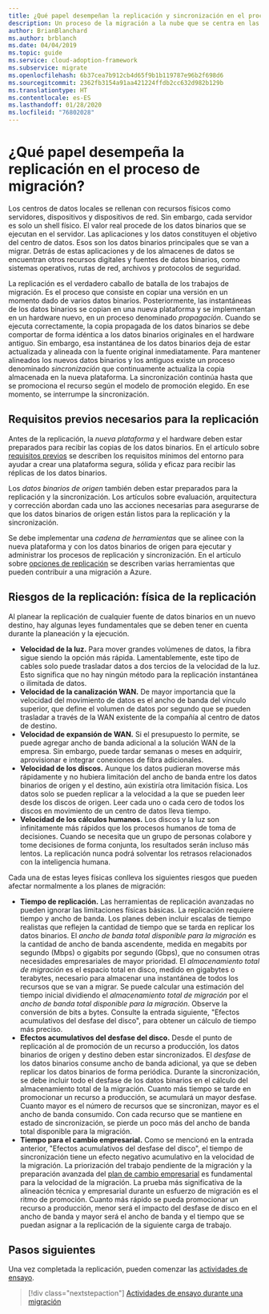 ```yaml
---
title: ¿Qué papel desempeñan la replicación y sincronización en el proceso de migración?
description: Un proceso de la migración a la nube que se centra en las tareas de migración de cargas de trabajo.
author: BrianBlanchard
ms.author: brblanch
ms.date: 04/04/2019
ms.topic: guide
ms.service: cloud-adoption-framework
ms.subservice: migrate
ms.openlocfilehash: 6b37cea7b912cb4d65f9b1b119787e96b2f698d6
ms.sourcegitcommit: 2362fb3154a91aa421224ffdb2cc632d982b129b
ms.translationtype: HT
ms.contentlocale: es-ES
ms.lasthandoff: 01/28/2020
ms.locfileid: "76802028"
---
```

<!-- markdownlint-disable MD026 -->

# <a name="what-role-does-replication-play-in-the-migration-process"></a>¿Qué papel desempeña la replicación en el proceso de migración?

Los centros de datos locales se rellenan con recursos físicos como servidores, dispositivos y dispositivos de red. Sin embargo, cada servidor es solo un shell físico. El valor real procede de los datos binarios que se ejecutan en el servidor. Las aplicaciones y los datos constituyen el objetivo del centro de datos. Esos son los datos binarios principales que se van a migrar. Detrás de estas aplicaciones y de los almacenes de datos se encuentran otros recursos digitales y fuentes de datos binarios, como sistemas operativos, rutas de red, archivos y protocolos de seguridad.

La replicación es el verdadero caballo de batalla de los trabajos de migración. Es el proceso que consiste en copiar una versión en un momento dado de varios datos binarios. Posteriormente, las instantáneas de los datos binarios se copian en una nueva plataforma y se implementan en un hardware nuevo, en un proceso denominado *propagación*. Cuando se ejecuta correctamente, la copia propagada de los datos binarios se debe comportar de forma idéntica a los datos binarios originales en el hardware antiguo. Sin embargo, esa instantánea de los datos binarios deja de estar actualizada y alineada con la fuente original inmediatamente. Para mantener alineados los nuevos datos binarios y los antiguos existe un proceso denominado *sincronización* que continuamente actualiza la copia almacenada en la nueva plataforma. La sincronización continúa hasta que se promociona el recurso según el modelo de promoción elegido. En ese momento, se interrumpe la sincronización.

## <a name="required-prerequisites-to-replication"></a>Requisitos previos necesarios para la replicación

Antes de la replicación, la *nueva plataforma* y el hardware deben estar preparados para recibir las copias de los datos binarios. En el artículo sobre [requisitos previos](../prerequisites/index.md) se describen los requisitos mínimos del entorno para ayudar a crear una plataforma segura, sólida y eficaz para recibir las réplicas de los datos binarios.

Los *datos binarios de origen* también deben estar preparados para la replicación y la sincronización. Los artículos sobre evaluación, arquitectura y corrección abordan cada uno las acciones necesarias para asegurarse de que los datos binarios de origen están listos para la replicación y la sincronización.

Se debe implementar una *cadena de herramientas* que se alinee con la nueva plataforma y con los datos binarios de origen para ejecutar y administrar los procesos de replicación y sincronización. En el artículo sobre [opciones de replicación](./replicate-options.md) se describen varias herramientas que pueden contribuir a una migración a Azure.

## <a name="replication-risks---physics-of-replication"></a>Riesgos de la replicación: física de la replicación

Al planear la replicación de cualquier fuente de datos binarios en un nuevo destino, hay algunas leyes fundamentales que se deben tener en cuenta durante la planeación y la ejecución.

- **Velocidad de la luz.** Para mover grandes volúmenes de datos, la fibra sigue siendo la opción más rápida. Lamentablemente, este tipo de cables solo puede trasladar datos a dos tercios de la velocidad de la luz. Esto significa que no hay ningún método para la replicación instantánea o ilimitada de datos.
- **Velocidad de la canalización WAN.** De mayor importancia que la velocidad del movimiento de datos es el ancho de banda del vínculo superior, que define el volumen de datos por segundo que se pueden trasladar a través de la WAN existente de la compañía al centro de datos de destino.
- **Velocidad de expansión de WAN.** Si el presupuesto lo permite, se puede agregar ancho de banda adicional a la solución WAN de la empresa. Sin embargo, puede tardar semanas o meses en adquirir, aprovisionar e integrar conexiones de fibra adicionales.
- **Velocidad de los discos.** Aunque los datos pudieran moverse más rápidamente y no hubiera limitación del ancho de banda entre los datos binarios de origen y el destino, aún existiría otra limitación física. Los datos solo se pueden replicar a la velocidad a la que se pueden leer desde los discos de origen. Leer cada uno o cada cero de todos los discos en movimiento de un centro de datos lleva tiempo.
- **Velocidad de los cálculos humanos.** Los discos y la luz son infinitamente más rápidos que los procesos humanos de toma de decisiones. Cuando se necesita que un grupo de personas colabore y tome decisiones de forma conjunta, los resultados serán incluso más lentos. La replicación nunca podrá solventar los retrasos relacionados con la inteligencia humana.

Cada una de estas leyes físicas conlleva los siguientes riesgos que pueden afectar normalmente a los planes de migración:

- **Tiempo de replicación.** Las herramientas de replicación avanzadas no pueden ignorar las limitaciones físicas básicas. La replicación requiere tiempo y ancho de banda. Los planes deben incluir escalas de tiempo realistas que reflejen la cantidad de tiempo que se tarda en replicar los datos binarios. El *ancho de banda total disponible para la migración* es la cantidad de ancho de banda ascendente, medida en megabits por segundo (Mbps) o gigabits por segundo (Gbps), que no consumen otras necesidades empresariales de mayor prioridad. El *almacenamiento total de migración* es el espacio total en disco, medido en gigabytes o terabytes, necesario para almacenar una instantánea de todos los recursos que se van a migrar. Se puede calcular una estimación del tiempo inicial dividiendo el *almacenamiento total de migración* por el *ancho de banda total disponible para la migración*. Observe la conversión de bits a bytes. Consulte la entrada siguiente, "Efectos acumulativos del desfase del disco", para obtener un cálculo de tiempo más preciso.
- **Efectos acumulativos del desfase del disco.** Desde el punto de replicación al de promoción de un recurso a producción, los datos binarios de origen y destino deben estar sincronizados. El *desfase* de los datos binarios consume ancho de banda adicional, ya que se deben replicar los datos binarios de forma periódica. Durante la sincronización, se debe incluir todo el desfase de los datos binarios en el cálculo del almacenamiento total de la migración. Cuanto más tiempo se tarde en promocionar un recurso a producción, se acumulará un mayor desfase. Cuanto mayor es el número de recursos que se sincronizan, mayor es el ancho de banda consumido. Con cada recurso que se mantiene en estado de sincronización, se pierde un poco más del ancho de banda total disponible para la migración.
- **Tiempo para el cambio empresarial.** Como se mencionó en la entrada anterior, "Efectos acumulativos del desfase del disco", el tiempo de sincronización tiene un efecto negativo acumulativo en la velocidad de la migración. La priorización del trabajo pendiente de la migración y la preparación avanzada del [plan de cambio empresarial](../optimize/business-change-plan.md) es fundamental para la velocidad de la migración. La prueba más significativa de la alineación técnica y empresarial durante un esfuerzo de migración es el ritmo de promoción. Cuanto más rápido se pueda promocionar un recurso a producción, menor será el impacto del desfase de disco en el ancho de banda y mayor será el ancho de banda y el tiempo que se puedan asignar a la replicación de la siguiente carga de trabajo.

## <a name="next-steps"></a>Pasos siguientes

Una vez completada la replicación, pueden comenzar las [actividades de ensayo](./stage.md).

> [!div class="nextstepaction"]
> [Actividades de ensayo durante una migración](./stage.md)
